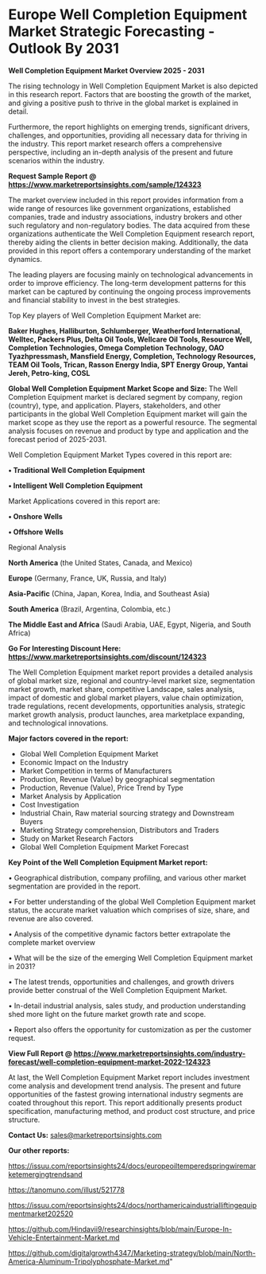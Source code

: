 # Europe Well Completion Equipment Market Strategic Forecasting - Outlook By 2031

<Strong> Well Completion Equipment Market Overview 2025 - 2031</strong>

The rising technology in Well Completion Equipment Market is also depicted in this research report. Factors that are boosting the growth of the market, and giving a positive push to thrive in the global market is explained in detail.

Furthermore, the report highlights on emerging trends, significant drivers, challenges, and opportunities, providing all necessary data for thriving in the industry. This report market research offers a comprehensive perspective, including an in-depth analysis of the present and future scenarios within the industry.

<strong>Request Sample Report @ <a href=https://www.marketreportsinsights.com/sample/124323>https://www.marketreportsinsights.com/sample/124323</a></strong>

The market overview included in this report provides information from a wide range of resources like government organizations, established companies, trade and industry associations, industry brokers and other such regulatory and non-regulatory bodies. The data acquired from these organizations authenticate the Well Completion Equipment research report, thereby aiding the clients in better decision making. Additionally, the data provided in this report offers a contemporary understanding of the market dynamics.

The leading players are focusing mainly on technological advancements in order to improve efficiency. The long-term development patterns for this market can be captured by continuing the ongoing process improvements and financial stability to invest in the best strategies.

Top Key players of Well Completion Equipment Market are:

<strong>Baker Hughes, Halliburton, Schlumberger, Weatherford International, Welltec, Packers Plus, Delta Oil Tools, Wellcare Oil Tools, Resource Well, Completion Technologies, Omega Completion Technology, OAO Tyazhpressmash, Mansfield Energy, Completion, Technology Resources, TEAM Oil Tools, Trican, Rasson Energy India, SPT Energy Group, Yantai Jereh, Petro-king, COSL</strong>

<strong><b>Global Well Completion Equipment Market Scope and Size:</b></strong>
The Well Completion Equipment market is declared segment by company, region (country), type, and application. Players, stakeholders, and other participants in the global Well Completion Equipment market will gain the market scope as they use the report as a powerful resource. The segmental analysis focuses on revenue and product by type and application and the forecast period of 2025-2031.

Well Completion Equipment Market Types covered in this report are:

<strong>• Traditional Well Completion Equipment

• Intelligent Well Completion Equipment</strong>

Market Applications covered in this report are:

<strong>• Onshore Wells

• Offshore Wells</strong> 

Regional Analysis

<strong>North America</strong> (the United States, Canada, and Mexico)

<strong>Europe</strong> (Germany, France, UK, Russia, and Italy)

<strong>Asia-Pacific</strong> (China, Japan, Korea, India, and Southeast Asia)

<strong>South America</strong> (Brazil, Argentina, Colombia, etc.)

<strong>The Middle East and Africa</strong> (Saudi Arabia, UAE, Egypt, Nigeria, and South Africa)

<strong>Go For Interesting Discount Here: <a href=https://www.marketreportsinsights.com/discount/124323>https://www.marketreportsinsights.com/discount/124323</a></strong>

The Well Completion Equipment market report provides a detailed analysis of global market size, regional and country-level market size, segmentation market growth, market share, competitive Landscape, sales analysis, impact of domestic and global market players, value chain optimization, trade regulations, recent developments, opportunities analysis, strategic market growth analysis, product launches, area marketplace expanding, and technological innovations.

<strong><b>Major factors covered in the report:</b></strong>
<ul>
  <li>Global Well Completion Equipment Market </li>
  <li>Economic Impact on the Industry</li>
  <li>Market Competition in terms of Manufacturers</li>
  <li>Production, Revenue (Value) by geographical segmentation</li>
  <li>Production, Revenue (Value), Price Trend by Type</li>
  <li>Market Analysis by Application</li>
  <li>Cost Investigation</li>
  <li>Industrial Chain, Raw material sourcing strategy and Downstream Buyers</li>
  <li>Marketing Strategy comprehension, Distributors and Traders</li>
  <li>Study on Market Research Factors</li>
  <li>Global Well Completion Equipment Market Forecast</li>
</ul>

<strong><b>Key Point of the Well Completion Equipment Market report:</b></strong>

• Geographical distribution, company profiling, and various other market segmentation are provided in the report.

• For better understanding of the global Well Completion Equipment market status, the accurate market valuation which comprises of size, share, and revenue are also covered.

• Analysis of the competitive dynamic factors better extrapolate the complete market overview

• What will be the size of the emerging Well Completion Equipment market in 2031?

• The latest trends, opportunities and challenges, and growth drivers provide better construal of the Well Completion Equipment Market.

• In-detail industrial analysis, sales study, and production understanding shed more light on the future market growth rate and scope.

• Report also offers the opportunity for customization as per the customer request.

<strong><b>View Full Report @ <a href=https://www.marketreportsinsights.com/industry-forecast/well-completion-equipment-market-2022-124323>https://www.marketreportsinsights.com/industry-forecast/well-completion-equipment-market-2022-124323</a></b></strong>


At last, the Well Completion Equipment Market report includes investment come analysis and development trend analysis. The present and future opportunities of the fastest growing international industry segments are coated throughout this report. This report additionally presents product specification, manufacturing method, and product cost structure, and price structure.

<strong>Contact Us:</strong>
sales@marketreportsinsights.com

<strong>Our other reports:</strong>

<a href=https://issuu.com/reportsinsights24/docs/europeoiltemperedspringwiremarketemergingtrendsand>https://issuu.com/reportsinsights24/docs/europeoiltemperedspringwiremarketemergingtrendsand</a>

<a href=https://tanomuno.com/illust/521778>https://tanomuno.com/illust/521778</a>

<a href=https://issuu.com/reportsinsights24/docs/northamericaindustrialliftingequipmentmarket202520>https://issuu.com/reportsinsights24/docs/northamericaindustrialliftingequipmentmarket202520</a>

<a href=https://github.com/Hindavii9/researchinsights/blob/main/Europe-In-Vehicle-Entertainment-Market.md>https://github.com/Hindavii9/researchinsights/blob/main/Europe-In-Vehicle-Entertainment-Market.md</a>

<a href=https://github.com/digitalgrowth4347/Marketing-strategy/blob/main/North-America-Aluminum-Tripolyphosphate-Market.md>https://github.com/digitalgrowth4347/Marketing-strategy/blob/main/North-America-Aluminum-Tripolyphosphate-Market.md</a>"
